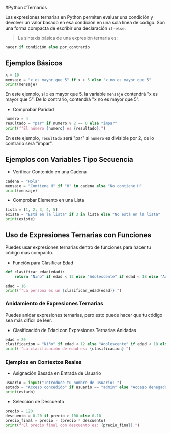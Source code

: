 #Python #Ternarios

Las expresiones ternarias en Python permiten evaluar una condición y devolver un valor basado en esa condición en una sola línea de código. Son una forma compacta de escribir una declaración `if-else`.

>La sintaxis básica de una expresión ternaria es:

```python
hacer if condición else por_contrario
```
## Ejemplos Básicos

```python
x = 10
mensaje = "x es mayor que 5" if x > 5 else "x no es mayor que 5"
print(mensaje)
```

En este ejemplo, si `x` es mayor que 5, la variable `mensaje` contendrá "x es mayor que 5". De lo contrario, contendrá "x no es mayor que 5".

- Comprobar Paridad
```python
numero = 4
resultado = "par" if numero % 2 == 0 else "impar"
print(f"El número {numero} es {resultado}.")
```


En este ejemplo, `resultado` será "par" si `numero` es divisible por 2, de lo contrario será "impar".
## Ejemplos con Variables Tipo Secuencia

- Verificar Contenido en una Cadena
```python
cadena = "Hola"
mensaje = "Contiene H" if "H" in cadena else "No contiene H"
print(mensaje)
```

- Comprobar Elemento en una Lista
```python
lista = [1, 2, 3, 4, 5]
existe = "Está en la lista" if 3 in lista else "No está en la lista"
print(existe)
```

## Uso de Expresiones Ternarias con Funciones

Puedes usar expresiones ternarias dentro de funciones para hacer tu código más compacto.

- Función para Clasificar Edad
```python
def clasificar_edad(edad):
    return "Niño" if edad < 12 else "Adolescente" if edad < 18 else "Adulto"

edad = 16
print(f"La persona es un {clasificar_edad(edad)}.")
```

### Anidamiento de Expresiones Ternarias

Puedes anidar expresiones ternarias, pero esto puede hacer que tu código sea más difícil de leer.
- Clasificación de Edad con Expresiones Ternarias Anidadas
```python
edad = 20
clasificacion = "Niño" if edad < 12 else "Adolescente" if edad < 18 else "Adulto" if edad < 60 else "Adulto mayor"
print(f"La clasificación de edad es: {clasificacion}.")
```

### Ejemplos en Contextos Reales

- Asignación Basada en Entrada de Usuario
```python
usuario = input("Introduce tu nombre de usuario: ")
estado = "Acceso concedido" if usuario == "admin" else "Acceso denegado"
print(estado)
```
- Selección de Descuento
```python
precio = 120
descuento = 0.20 if precio > 100 else 0.10
precio_final = precio - (precio * descuento)
print(f"El precio final con descuento es: {precio_final}.")
```